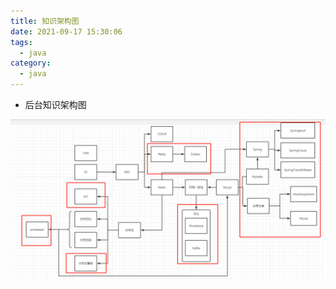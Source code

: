 ```yaml
---
title: 知识架构图
date: 2021-09-17 15:30:06
tags:	
  - java
category:
  - java
---
```


- 后台知识架构图

![微信图片_20210702151710](知识架构图/微信图片_20210702151710.png)

